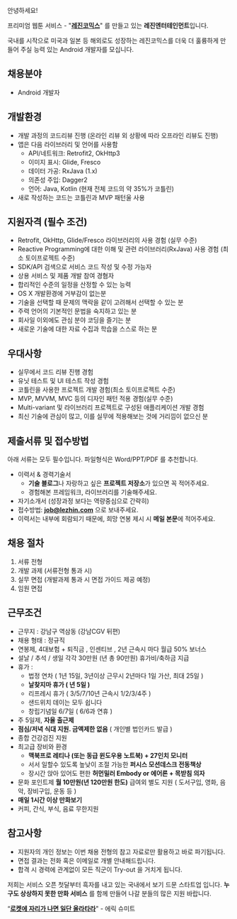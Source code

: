 안녕하세요!

프리미엄 웹툰 서비스 - "**[레진코믹스](http://www.lezhin.com)**" 를 만들고 있는 **레진엔터테인먼트**입니다.

국내를 시작으로 미국과 일본 등 해외로도 성장하는 레진코믹스를 더욱 더 훌륭하게 만들어 주실 능력 있는 Android 개발자를 모십니다.



## 채용분야

- Android 개발자


## 개발환경 

- 개발 과정의 코드리뷰 진행 (온라인 리뷰 외 상황에 따라 오프라인 리뷰도 진행)
- 앱은 다음 라이브러리 및 언어를 사용함 
  - API/네트워크: Retrofit2, OkHttp3
  - 이미지 표시: Glide, Fresco
  - 데이터 가공: RxJava (1.x)
  - 의존성 주입: Dagger2
  - 언어: Java, Kotlin (현재 전체 코드의 약 35%가 코틀린)
- 새로 작성하는 코드는 코틀린과 MVP 패턴울 사용


## 지원자격 (필수 조건)

- Retrofit, OkHttp, Glide/Fresco 라이브러리의 사용 경험 (실무 수준)
- Reactive Programming에 대한 이해 및 관련 라이브러리(RxJava) 사용 경험 (최소 토이프로젝트 수준)
- SDK/API 검색으로 서비스 코드 작성 및 수정 가능자
- 상용 서비스 및 제품 개발 참여 경혐자 
- 합리적인 수준의 일정을 산정할 수 있는 능력
- OS X 개발환경에 거부감이 없는분 
- 기술을 선택할 때 문제의 맥락을 같이 고려해서 선택할 수 있는 분
- 주력 언어의 기본적인 문법을 숙지하고 있는 분
- 회사일 이외에도 관심 분야 코딩을 즐기는 분
- 새로운 기술에 대한 자료 수집과 학습을 스스로 하는 분



## 우대사항

- 실무에서 코드 리뷰 진행 경험
- 유닛 테스트 및 UI 테스트 작성 경험
- 코틀린을 사용한 프로젝트 개발 경험(최소 토이프로젝트 수준)
- MVP, MVVM, MVC 등의 디자인 패턴 적용 경험(실무 수준)
- Multi-variant 및 라이브러리 프로젝트로 구성된 애플리케이션 개발 경험
- 최신 기술에 관심이 많고, 이를 실무에 적용해보는 것에 거리낌이 없으신 분


## 제출서류 및 접수방법

아래 서류는 모두 필수입니다. 파일형식은 Word/PPT/PDF 를 추천합니다.

- 이력서 & 경력기술서 
  - **기술 블로그**나 자랑하고 싶은 **프로젝트 저장소**가 있으면 꼭 적어주세요.
  - 경험해본 프레임워크, 라이브러리를 기술해주세요.
- 자기소개서 (성장과정 보다는 역량중심으로 간략히)
- 접수방법: **job@lezhin.com** 으로 보내주세요.
- 이력서는 내부에 회람되기 때문에, 희망 연봉 제시 시 **메일 본문**에 적어주세요.


## 채용 절차

1. 서류 전형
2. 개발 과제 (서류전형 통과 시)
3. 실무 면접 (개발과제 통과 시 면접 가이드 제공 예정)
4. 임원 면접 



## 근무조건

- 근무지 : 강남구 역삼동 (강남CGV 뒤편)
- 채용 형태 : 정규직
- 연봉제, 4대보험 + 퇴직금 , 인센티브 , 2년 근속시 마다 월급 50% 보너스
- 설날 / 추석 / 생일 각각 30만원 (년 총 90만원) 휴가비/축하금 지급
- 휴가 : 
  - 법정 연차 ( 1년 15일, 3년이상 근무시 2년마다 1일 가산, 최대 25일 )
  - **날찾지마 휴가 ( 년 5일 )**
  - 리프레시 휴가 ( 3/5/7/10년 근속시 1/2/3/4주 )
  - 샌드위치 데이는 모두 쉽니다
  - 창립기념일 6/7일 ( 6/6과 연휴 )
- 주 5일제, **자율 출근제**
- **점심/저녁 식대 지원. 금액제한 없음** ( 개인별 법인카드 발급 )
- 종합 건강검진 지원
- 최고급 장비와 환경
  - **맥북프로 레티나 (또는 동급 윈도우용 노트북) + 27인치 모니터** 
  - 서서 일할수 있도록 높낮이 조절 가능한 **퍼시스 모션데스크 전동책상** 
  - 장시간 앉아 있어도 편한 **허먼밀러 Embody or 에어론 + 목받침 의자**
- 문화 포인트제 **월 10만원(년 120만원 한도)** 급여외 별도 지원 ( 도서구입, 영화, 음악, 장비구입, 운동 등 )
- **매일 1시간 이상 만화보기**
- 커피, 간식, 부식, 음료 무한지원


## 참고사항

- 지원자의 개인 정보는 이번 채용 전형의 참고 자료로만 활용하고 바로 파기됩니다.
- 면접 결과는 전화 혹은 이메일로 개별 안내해드립니다.
- 합격 시 경력에 관계없이 모든 직군이 Try-out 을 거치게 됩니다. 


저희는 서비스 오픈 첫달부터 흑자를 내고 있는 국내에서 보기 드문 스타트업 입니다. **누구도 상상하지 못한 만화 서비스** 를 함께 만들어 나갈 분들의 많은 지원 바랍니다.


“[**로켓에 자리가 나면 일단 올라타라**](http://estima.wordpress.com/2012/05/28/sheryl/)" - 에릭 슈미트

